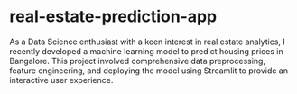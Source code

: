 # real-estate-prediction-app
As a Data Science enthusiast with a keen interest in real estate analytics, I recently developed a machine learning model to predict housing prices in Bangalore. This project involved comprehensive data preprocessing, feature engineering, and deploying the model using Streamlit to provide an interactive user experience. 
